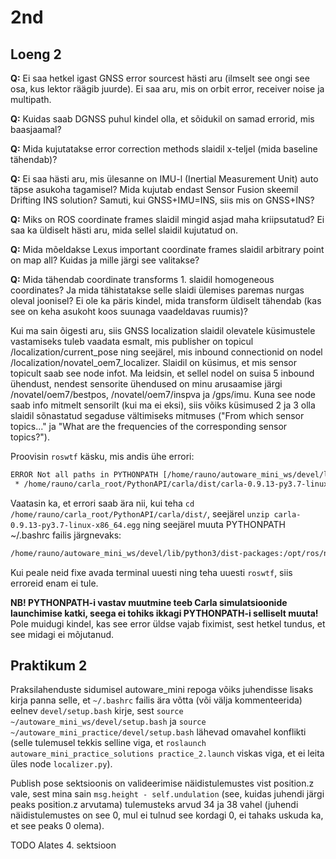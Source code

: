 # 2nd

## Loeng 2

**Q:** Ei saa hetkel igast GNSS error sourcest hästi aru (ilmselt see ongi see osa, kus lektor räägib juurde). Ei saa aru, mis on orbit error, receiver noise ja multipath.

**Q:** Kuidas saab DGNSS puhul kindel olla, et sõidukil on samad errorid, mis baasjaamal?

**Q:** Mida kujutatakse error correction methods slaidil x-teljel (mida baseline tähendab)?

**Q:** Ei saa hästi aru, mis ülesanne on IMU-l (Inertial Measurement Unit) auto täpse asukoha tagamisel? Mida kujutab endast Sensor Fusion skeemil Drifting INS solution? Samuti, kui GNSS+IMU=INS, siis mis on GNSS+INS?

**Q:** Miks on ROS coordinate frames slaidil mingid asjad maha kriipsutatud? Ei saa ka üldiselt hästi aru, mida sellel slaidil kujutatud on.

**Q:** Mida mõeldakse Lexus important coordinate frames slaidil arbitrary point on map all? Kuidas ja mille järgi see valitakse?

**Q:** Mida tähendab coordinate transforms 1. slaidil homogeneous coordinates? Ja mida tähistatakse selle slaidi ülemises paremas nurgas oleval joonisel? Ei ole ka päris kindel, mida transform üldiselt tähendab (kas see on keha asukoht koos suunaga vaadeldavas ruumis)?

Kui ma sain õigesti aru, siis GNSS localization slaidil olevatele küsimustele vastamiseks tuleb vaadata esmalt, mis publisher on topicul /localization/current_pose ning seejärel, mis inbound connectionid on nodel /localization/novatel_oem7_localizer. Slaidil on küsimus, et mis sensor topicult saab see node infot. Ma leidsin, et sellel nodel on suisa 5 inbound ühendust, nendest sensorite ühendused on minu arusaamise järgi /novatel/oem7/bestpos, /novatel/oem7/inspva ja /gps/imu. Kuna see node saab info mitmelt sensorilt (kui ma ei eksi), siis võiks küsimused 2 ja 3 olla slaidil sõnastatud segaduse vältimiseks mitmuses ("From which sensor topics..." ja "What are the frequencies of the corresponding sensor topics?").

Proovisin `roswtf` käsku, mis andis ühe errori:

```  txt
ERROR Not all paths in PYTHONPATH [/home/rauno/autoware_mini_ws/devel/lib/python3/dist-packages:/opt/ros/noetic/lib/python3/dist-packages:/home/rauno/carla_root/PythonAPI/carla/dist/carla-0.9.13-py3.7-linux-x86_64.egg:/home/rauno/carla_root/PythonAPI/carla/agents:/home/rauno/carla_root/PythonAPI/carla] point to a directory:
 * /home/rauno/carla_root/PythonAPI/carla/dist/carla-0.9.13-py3.7-linux-x86_64.egg
```

Vaatasin ka, et errori saab ära nii, kui teha `cd /home/rauno/carla_root/PythonAPI/carla/dist/`, seejärel `unzip carla-0.9.13-py3.7-linux-x86_64.egg` ning seejärel muuta PYTHONPATH ~/.bashrc failis järgnevaks:

``` txt
/home/rauno/autoware_mini_ws/devel/lib/python3/dist-packages:/opt/ros/noetic/lib/python3/dist-packages:/home/rauno/carla_root/PythonAPI/carla/dist/carla-0.9.13-py3.7-linux-x86_64.egg:/home/rauno/carla_root/PythonAPI/carla/agents:/home/rauno/carla_root/PythonAPI/carla
```

Kui peale neid fixe avada terminal uuesti ning teha uuesti `roswtf`, siis erroreid enam ei tule.

**NB! PYTHONPATH-i vastav muutmine teeb Carla simulatsioonide launchimise katki, seega ei tohiks ikkagi PYTHONPATH-i selliselt muuta!**  Pole muidugi kindel, kas see error üldse vajab fiximist, sest hetkel tundus, et see midagi ei mõjutanud.

## Praktikum 2

Praksilahenduste sidumisel autoware_mini repoga võiks juhendisse lisaks kirja panna selle, et `~/.bashrc` failis ära võtta (või välja kommenteerida) eelnev `devel/setup.bash` kirje, sest `source ~/autoware_mini_ws/devel/setup.bash` ja `source ~/autoware_mini_practice/devel/setup.bash` lähevad omavahel konflikti (selle tulemusel tekkis selline viga, et `roslaunch autoware_mini_practice_solutions practice_2.launch` viskas viga, et ei leita üles node `localizer.py`).

Publish pose sektsioonis on valideerimise näidistulemustes vist position.z vale, sest mina sain `msg.height - self.undulation` (see, kuidas juhendi järgi peaks position.z arvutama) tulemusteks arvud 34 ja 38 vahel (juhendi näidistulemustes on see 0, mul ei tulnud see kordagi 0, ei tahaks uskuda ka, et see peaks 0 olema).

TODO Alates 4. sektsioon
